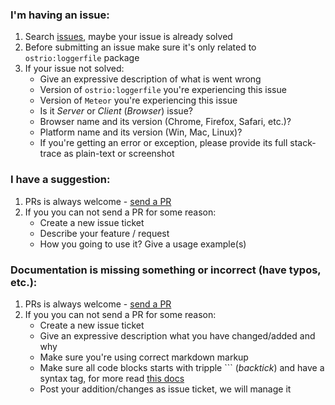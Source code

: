### I'm having an issue:
 1. Search [issues](https://github.com/VeliovGroup/Meteor-logger-file/issues?utf8=✓&q=is%3Aissue), maybe your issue is already solved
 2. Before submitting an issue make sure it's only related to `ostrio:loggerfile` package
 3. If your issue not solved:
     - Give an expressive description of what is went wrong
     - Version of `ostrio:loggerfile` you're experiencing this issue
     - Version of `Meteor` you're experiencing this issue
     - Is it *Server* or *Client* (*Browser*) issue?
     - Browser name and its version (Chrome, Firefox, Safari, etc.)?
     - Platform name and its version (Win, Mac, Linux)?
     - If you're getting an error or exception, please provide its full stack-trace as plain-text or screenshot

### I have a suggestion:
 1. PRs is always welcome - [send a PR](https://github.com/VeliovGroup/Meteor-logger-file/pulls)
 2. If you you can not send a PR for some reason:
     - Create a new issue ticket
     - Describe your feature / request
     - How you going to use it? Give a usage example(s)

### Documentation is missing something or incorrect (have typos, etc.):
 1. PRs is always welcome - [send a PR](https://github.com/VeliovGroup/Meteor-logger-file/pulls)
 2. If you you can not send a PR for some reason:
     - Create a new issue ticket
     - Give an expressive description what you have changed/added and why
     - Make sure you're using correct markdown markup
     - Make sure all code blocks starts with tripple ``` (*backtick*) and have a syntax tag, for more read [this docs](https://help.github.com/articles/creating-and-highlighting-code-blocks/#syntax-highlighting)
     - Post your addition/changes as issue ticket, we will manage it